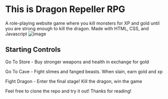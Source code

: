 # This is Dragon Repeller RPG
A role-playing website game where you kill monsters for XP and gold until you are strong enough to kill the dragon. Made with HTML, CSS, and Javascript
![image](https://github.com/user-attachments/assets/ecbecaaa-1289-4cff-9414-ebf22f9bb5f1)


## Starting Controls
Go To Store -  Buy stronger weapons and health in exchange for gold

Go To Cave - Fight slimes and fanged beasts. When slain, earn gold and xp

Fight Dragon - Enter the final stage! Kill the dragon, win the game

Feel free to clone the repo and try it out!
Thanks for reading!
